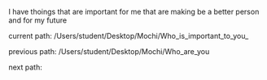 I have thoings that are important for me that are making be a better 
person and for my future


current path: /Users/student/Desktop/Mochi/Who_is_important_to_you_

previous path: /Users/student/Desktop/Mochi/Who_are_you       

next path: 
